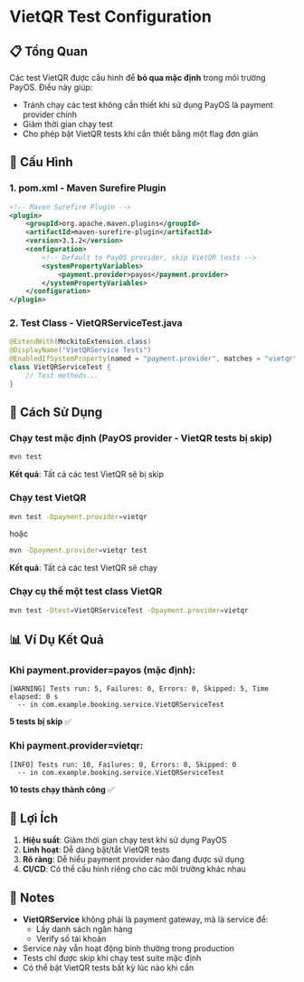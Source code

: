 # VietQR Test Configuration

## 📋 Tổng Quan

Các test VietQR được cấu hình để **bỏ qua mặc định** trong môi trường PayOS. Điều này giúp:
- Tránh chạy các test không cần thiết khi sử dụng PayOS là payment provider chính
- Giảm thời gian chạy test
- Cho phép bật VietQR tests khi cần thiết bằng một flag đơn giản

## 🔧 Cấu Hình

### 1. pom.xml - Maven Surefire Plugin

```xml
<!-- Maven Surefire Plugin -->
<plugin>
    <groupId>org.apache.maven.plugins</groupId>
    <artifactId>maven-surefire-plugin</artifactId>
    <version>3.1.2</version>
    <configuration>
        <!-- Default to PayOS provider, skip VietQR tests -->
        <systemPropertyVariables>
            <payment.provider>payos</payment.provider>
        </systemPropertyVariables>
    </configuration>
</plugin>
```

### 2. Test Class - VietQRServiceTest.java

```java
@ExtendWith(MockitoExtension.class)
@DisplayName("VietQRService Tests")
@EnabledIfSystemProperty(named = "payment.provider", matches = "vietqr")
class VietQRServiceTest {
    // Test methods...
}
```

## 🚀 Cách Sử Dụng

### Chạy test mặc định (PayOS provider - VietQR tests bị skip)

```bash
mvn test
```

**Kết quả**: Tất cả các test VietQR sẽ bị skip

### Chạy test VietQR

```bash
mvn test -Dpayment.provider=vietqr
```

hoặc

```bash
mvn -Dpayment.provider=vietqr test
```

**Kết quả**: Tất cả các test VietQR sẽ chạy

### Chạy cụ thể một test class VietQR

```bash
mvn test -Dtest=VietQRServiceTest -Dpayment.provider=vietqr
```

## 📊 Ví Dụ Kết Quả

### Khi payment.provider=payos (mặc định):

```
[WARNING] Tests run: 5, Failures: 0, Errors: 0, Skipped: 5, Time elapsed: 0 s
  -- in com.example.booking.service.VietQRServiceTest
```

**5 tests bị skip** ✅

### Khi payment.provider=vietqr:

```
[INFO] Tests run: 10, Failures: 0, Errors: 0, Skipped: 0
  -- in com.example.booking.service.VietQRServiceTest
```

**10 tests chạy thành công** ✅

## 🎯 Lợi Ích

1. **Hiệu suất**: Giảm thời gian chạy test khi sử dụng PayOS
2. **Linh hoạt**: Dễ dàng bật/tắt VietQR tests
3. **Rõ ràng**: Dễ hiểu payment provider nào đang được sử dụng
4. **CI/CD**: Có thể cấu hình riêng cho các môi trường khác nhau

## 📝 Notes

- **VietQRService** không phải là payment gateway, mà là service để:
  - Lấy danh sách ngân hàng
  - Verify số tài khoản
- Service này vẫn hoạt động bình thường trong production
- Tests chỉ được skip khi chạy test suite mặc định
- Có thể bật VietQR tests bất kỳ lúc nào khi cần

